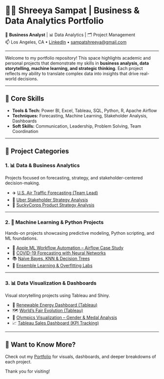 # 👩‍💼 Shreeya Sampat | Business & Data Analytics Portfolio

📍 **Business Analyst** | 📊 Data Analytics | 🗂️ Project Management  
📫 Los Angeles, CA • [LinkedIn](https://www.linkedin.com/in/shreeyasampat) • sampatshreeya@gmail.com  

---

Welcome to my portfolio repository! This space highlights academic and personal projects that demonstrate my skills in **business analysis, data storytelling, machine learning, and strategic thinking**. Each project reflects my ability to translate complex data into insights that drive real-world decisions.

---

## 🧠 Core Skills

- **Tools & Tech:** Power BI, Excel, Tableau, SQL, Python, R, Apache Airflow  
- **Techniques:** Forecasting, Machine Learning, Stakeholder Analysis, Dashboards  
- **Soft Skills:** Communication, Leadership, Problem Solving, Team Coordination

---

## 📁 Project Categories

### 1. 📊 Data & Business Analytics
Projects focused on forecasting, strategy, and stakeholder-centered decision-making.

- ✈️ [U.S. Air Traffic Forecasting (Team Lead)](./us-air-traffic-forecasting)  
- 🚖 [Uber Stakeholder Strategy Analysis](./uber-stakeholder-strategy)  
- 🤖 [SuckyCorps Product Strategy Analysis](./suckycorps-product-strategy)  

---

### 2. 🧠 Machine Learning & Python Projects
Hands-on projects showcasing predictive modeling, Python scripting, and ML foundations.

- 🍏 [Apple ML Workflow Automation – Airflow Case Study](./apple-airflow-case-study)
- 🧠 [COVID-19 Forecasting with Neural Networks](./covid19-neural-network)  
- 📚 [Naïve Bayes, KNN & Decision Trees](./ml-classification-models)  
- 🌲 [Ensemble Learning & Overfitting Labs](./ensemble-learning-overfitting)  

---

### 3. 📊 Data Visualization & Dashboards
Visual storytelling projects using Tableau and Shiny.

- 🌿 [Renewable Energy Dashboard (Tableau)](./renewable-energy-dashboard)  
- 🗺️ [World’s Fair Evolution (Tableau)](./worlds-fair-tableau-dashboard)  
- 🥇 [Olympics Visualization – Gender & Medal Analysis](./olympics-visualization-shiny)
- 📈 [Tableau Sales Dashboard (KPI Tracking)](./tableau-sales-dashboard)

---

## 📌 Want to Know More?

Check out my [Portfolio](https://savory-plantain-f46.notion.site/Hey-I-m-Shreeya-Sampat-1d356f971b5f8066bd3bf59a80de754d) for visuals, dashboards, and deeper breakdowns of each project.

Thank you for visiting!
